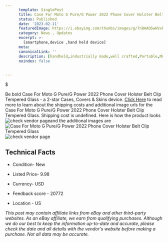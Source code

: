 ```yaml
---
      template: SinglePost
      title: Case For Moto G Pure/G Power 2022 Phone Cover Holster Belt Clip Tempered Glass
      status: Published
      date: '2023-02-11'
      featuredImage: https://i.ebayimg.com/thumbs/images/g/7n8AAOSwHVxht~9q/s-l225.jpg
      category: News , Updates
      excerpt: >-
        [smartphone,device ,hand held device]
      meta:
      canonicalLink: ''
      description: [handheld,industrially made,well crafted,Portable,Mobile,Compact,Convenient,Lightweight,Maneuverable,Man-portable,Miniature,Carriable,Hand-held,Light,Holdable,Transportable,Mobile device,Pocket-sized,On-the-go,Wireless,Cordless,Compact size,Convenient size, smartphone,device ,hand held device]
      noindex: false
      
        
---
```

$

Be bold Case For Moto G Pure/G Power 2022 Phone Cover Holster Belt Clip Tempered Glass - a 2-star Cases, Covers & Skins device. [Click Here](https://www.ebay.com/itm/265440523634?hash=item3dcd7cf572%3Ag%3A7n8AAOSwHVxht%7E9q&mkevt=1&mkcid=1&mkrid=711-53200-19255-0&campid=%253CePNCampaignId%253E&customid=%253CreferenceId%253E&toolid=10049) to read more to learn about the shipping costs and additional image urls for the Case For Moto G Pure/G Power 2022 Phone Cover Holster Belt Clip Tempered Glass. Shipping cost is undefined. Here is how the product looks ![check vendor page](https://i.ebayimg.com/thumbs/images/g/7n8AAOSwHVxht~9q/s-l225.jpg)and the additional images are![Case For Moto G Pure/G Power 2022 Phone Cover Holster Belt Clip Tempered Glass](https://i.ebayimg.com/images/g/7n8AAOSwHVxht~9q/s-l640.jpg)![check vendor page](https://origin-galleryplus.ebayimg.com/ws/web/265440523634_2_0_1/225x225.jpg,https://origin-galleryplus.ebayimg.com/ws/web/265440523634_3_0_1/225x225.jpg,https://origin-galleryplus.ebayimg.com/ws/web/265440523634_4_0_1/225x225.jpg,https://origin-galleryplus.ebayimg.com/ws/web/265440523634_5_0_1/225x225.jpg)



 ## Technical Facts 



     
      

 - Condition- New 


      

 - Listed Price- 9.98 


      

 - Currency- USD 


      

 - Feedback score - 20772 


      

 - Location - US 


      
      

 *_This post may contain affiliate links from eBay and other third-party websites. As an eBay affiliate, we earn from qualifying purchases. Although we do our best to keep the information up-to-date and accurate, please check the date and all details with the vendor's website before making a purchase. Not all data may be accurate._*






